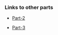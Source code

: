 ### Links to other parts 

- [Part-2](https://github.com/VishnuVelukutty/DevOps-with-Docker-MOOCFI/tree/part-2)

- [Part-3](https://github.com/VishnuVelukutty/DevOps-with-Docker-MOOCFI/tree/part-3)
